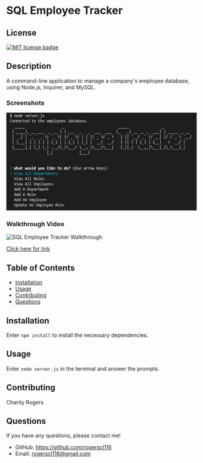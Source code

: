 # SQL Employee Tracker

  ## License
  <a href="https://opensource.org/licenses/MIT"><img src="https://img.shields.io/badge/License-MIT-yellow" alt="MIT license badge"/></a>

  ## Description
A command-line application to manage a company's employee database, using Node.js, Inquirer, and MySQL.

  ### Screenshots
  ![SQL Employee Tracker Screenshot](./assets/images/SQL-employee-tracker.jpg)

  ### Walkthrough Video

  ![SQL Employee Tracker Walkthrough](./assets/videos/SQL-employee-tracker.gif)

  [Click here for link](https://drive.google.com/file/d/1_2tdnLypuK6cWjr-_oKwKg2eVie1tX9j/view)

  ## Table of Contents
  * [Installation](#installation)
  * [Usage](#usage)
  * [Contributing](#contributing)
  * [Questions](#questions)
        
  ## Installation
Enter `npm install` to install the necessary dependencies.
   
  ## Usage
Enter `node server.js` in the terminal and answer the prompts.

  ## Contributing
Charity Rogers

  ## Questions
If you have any questions, please contact me!

  - GitHub: https://github.com/rogerscl116
  - Email: rogerscl116@gmail.com 